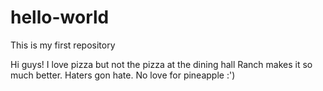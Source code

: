 # hello-world
This is my first repository

Hi guys! I love pizza but not the pizza at the dining hall
Ranch makes it so much better. Haters gon hate. 
No love for pineapple :')
